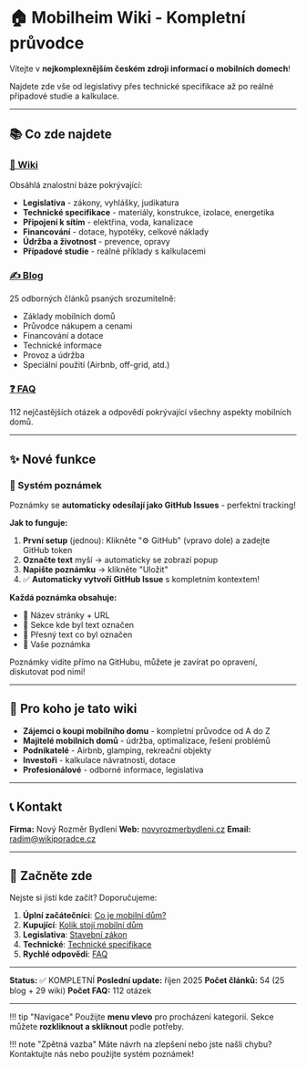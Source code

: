 # 🏠 Mobilheim Wiki - Kompletní průvodce

Vítejte v **nejkomplexnějším českém zdroji informací o mobilních domech**!

Najdete zde vše od legislativy přes technické specifikace až po reálné případové studie a kalkulace.

---

## 📚 Co zde najdete

### [📖 Wiki](wiki/index.md)
Obsáhlá znalostní báze pokrývající:

- **Legislativa** - zákony, vyhlášky, judikatura
- **Technické specifikace** - materiály, konstrukce, izolace, energetika
- **Připojení k sítím** - elektřina, voda, kanalizace
- **Financování** - dotace, hypotéky, celkové náklady
- **Údržba a životnost** - prevence, opravy
- **Případové studie** - reálné příklady s kalkulacemi

### [✍️ Blog](blog/index.md)
25 odborných článků psaných srozumitelně:

- Základy mobilních domů
- Průvodce nákupem a cenami
- Financování a dotace
- Technické informace
- Provoz a údržba
- Speciální použití (Airbnb, off-grid, atd.)

### [❓ FAQ](faq/index.md)
112 nejčastějších otázek a odpovědí pokrývající všechny aspekty mobilních domů.

---

## ✨ Nové funkce

### 📝 Systém poznámek
Poznámky se **automaticky odesílají jako GitHub Issues** - perfektní tracking!

**Jak to funguje:**
1. **První setup** (jednou): Klikněte "⚙️ GitHub" (vpravo dole) a zadejte GitHub token
2. **Označte text** myší → automaticky se zobrazí popup
3. **Napište poznámku** → klikněte "Uložit"
4. ✅ **Automaticky vytvoří GitHub Issue** s kompletním kontextem!

**Každá poznámka obsahuje:**
- 📄 Název stránky + URL
- 📍 Sekce kde byl text označen
- 📝 Přesný text co byl označen
- 💬 Vaše poznámka

Poznámky vidíte přímo na GitHubu, můžete je zavírat po opravení, diskutovat pod nimi!

---

## 🎯 Pro koho je tato wiki

- **Zájemci o koupi mobilního domu** - kompletní průvodce od A do Z
- **Majitelé mobilních domů** - údržba, optimalizace, řešení problémů
- **Podnikatelé** - Airbnb, glamping, rekreační objekty
- **Investoři** - kalkulace návratnosti, dotace
- **Profesionálové** - odborné informace, legislativa

---

## 📞 Kontakt

**Firma:** Nový Rozměr Bydlení
**Web:** [novyrozmerbydleni.cz](https://novyrozmerbydleni.cz)
**Email:** radim@wikiporadce.cz

---

## 🚀 Začněte zde

Nejste si jistí kde začít? Doporučujeme:

1. **Úplní začátečníci**: [Co je mobilní dům?](blog/01-co-je-mobilni-dum.md)
2. **Kupující**: [Kolik stojí mobilní dům](blog/04-kolik-stoji-mobilni-dum.md)
3. **Legislativa**: [Stavební zákon](wiki/legislativa/stavebni-zakon.md)
4. **Technické**: [Technické specifikace](wiki/technicke-specifikace/materialy.md)
5. **Rychlé odpovědi**: [FAQ](faq/index.md)

---

**Status:** ✅ KOMPLETNÍ
**Poslední update:** říjen 2025
**Počet článků:** 54 (25 blog + 29 wiki)
**Počet FAQ:** 112 otázek

---

!!! tip "Navigace"
    Použijte **menu vlevo** pro procházení kategorií. Sekce můžete **rozkliknout a skliknout** podle potřeby.

!!! note "Zpětná vazba"
    Máte návrh na zlepšení nebo jste našli chybu? Kontaktujte nás nebo použijte systém poznámek!
